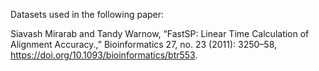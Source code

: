 Datasets used in the following paper:

Siavash Mirarab and Tandy Warnow, “FastSP: Linear Time Calculation of Alignment Accuracy.,” Bioinformatics 27, no. 23 (2011): 3250–58, <https://doi.org/10.1093/bioinformatics/btr553>.
